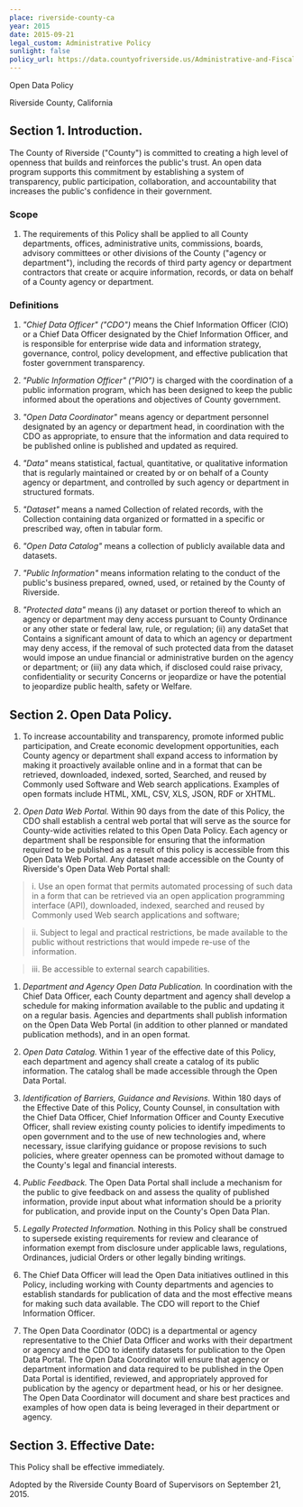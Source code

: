 ```yaml
---
place: riverside-county-ca
year: 2015
date: 2015-09-21
legal_custom: Administrative Policy
sunlight: false
policy_url: https://data.countyofriverside.us/Administrative-and-Fiscal-Services/Riverside-County-Open-Data-Policy/hzxb-t3uc
---
```


Open Data Policy

Riverside County, California

## Section 1. Introduction.

The County of Riverside ("County") is committed to creating a high level of openness that builds and reinforces the public's trust. An open data program supports this commitment by establishing a system of transparency, public participation, collaboration, and accountability that increases the public's confidence in their government.

### Scope

1. The requirements of this Policy shall be applied to all County departments, offices, administrative units, commissions, boards, advisory committees or other divisions of the County ("agency or department"), including the records of third party agency or department contractors that create or acquire information, records, or data on behalf of a County agency or department.

### Definitions

1. *"Chief Data Officer" ("CDO")* means the Chief Information Officer (CIO) or a Chief Data Officer designated by the Chief Information Officer, and is responsible for enterprise wide data and information strategy, governance, control, policy development, and effective publication that foster government transparency.

2. *"Public Information Officer" ("PIO")* is charged with the coordination of a public information program, which has been designed to keep the public informed about the operations and objectives of County government.

3. *"Open Data Coordinator"* means agency or department personnel designated by an agency or department head, in coordination with the CDO as appropriate, to ensure that the information and data required to be published online is published and updated as required.

4. *"Data"* means statistical, factual, quantitative, or qualitative information that is regularly maintained or created by or on behalf of a County agency or department, and controlled by such agency or department in structured formats.

5. *"Dataset"* means a named Collection of related records, with the Collection containing data organized or formatted in a specific or prescribed way, often in tabular form.

6. *"Open Data Catalog"* means a collection of publicly available data and datasets.

7. *"Public Information"* means information relating to the conduct of the public's business prepared, owned, used, or retained by the County of Riverside.

8. *"Protected data"* means (i) any dataset or portion thereof to which an agency or department may deny access pursuant to County Ordinance or any other state or federal law, rule, or regulation; (ii) any dataSet that Contains a significant amount of data to which an agency or department may deny access, if the removal of such protected data from the dataset would impose an undue financial or administrative burden on the agency or department; or (iii) any data which, if disclosed could raise privacy, confidentiality or security Concerns or jeopardize or have the potential to jeopardize public health, safety or Welfare.

## Section 2. Open Data Policy.

1. To increase accountability and transparency, promote informed public participation, and Create economic development opportunities, each County agency or department shall expand access to information by making it proactively available online and in a format that can be retrieved, downloaded, indexed, sorted, Searched, and reused by Commonly used Software and Web search applications. Examples of open formats include HTML, XML, CSV, XLS, JSON, RDF or XHTML.

2. *Open Data Web Portal.* Within 90 days from the date of this Policy, the CDO shall establish a central web portal that will serve as the source for County-wide activities related to this Open Data Policy. Each agency or department shall be responsible for ensuring that the information required to be published as a result of this policy is accessible from this Open Data Web Portal. Any dataset made accessible on the County of Riverside's Open Data Web Portal shall:

> i. Use an open format that permits automated processing of such data in a form that can be retrieved via an open application programming interface (API), downloaded, indexed, searched and reused by Commonly used Web search applications and software;

> ii. Subject to legal and practical restrictions, be made available to the public without restrictions that would impede re-use of the information.

> iii. Be accessible to external search capabilities.

1. *Department and Agency Open Data Publication.* In coordination with the Chief Data Officer, each County department and agency shall develop a schedule for making information available to the public and updating it on a regular basis. Agencies and departments shall publish information on the Open Data Web Portal (in addition to other planned or mandated publication methods), and in an open format.

2. *Open Data Catalog.* Within 1 year of the effective date of this Policy, each department and agency shall create a catalog of its public information. The catalog shall be made accessible through the Open Data Portal.

3. *Identification of Barriers, Guidance and Revisions.* Within 180 days of the Effective Date of this Policy, County Counsel, in consultation with the Chief Data Officer, Chief Information Officer and County Executive Officer, shall review existing county policies to identify impediments to open government and to the use of new technologies and, where necessary, issue clarifying guidance or propose revisions to such policies, where greater openness can be promoted without damage to the County's legal and financial interests.

4. *Public Feedback.* The Open Data Portal shall include a mechanism for the public to give feedback on and assess the quality of published information, provide input about what information should be a priority for publication, and provide input on the County's Open Data Plan.

5. *Legally Protected Information.* Nothing in this Policy shall be construed to supersede existing requirements for review and clearance of information exempt from disclosure under applicable laws, regulations, Ordinances, judicial Orders or other legally binding writings.

6. The Chief Data Officer will lead the Open Data initiatives outlined in this Policy, including working with County departments and agencies to establish standards for publication of data and the most effective means for making such data available. The CDO will report to the Chief Information Officer.

7. The Open Data Coordinator (ODC) is a departmental or agency representative to the Chief Data Officer and works with their department or agency and the CDO to identify datasets for publication to the Open Data Portal. The Open Data Coordinator will ensure that agency or department information and data required to be published in the Open Data Portal is identified, reviewed, and appropriately approved for publication by the agency or department head, or his or her designee. The Open Data Coordinator will document and share best practices and examples of how open data is being leveraged in their department or agency.

## Section 3. Effective Date:

This Policy shall be effective immediately.

Adopted by the Riverside County Board of Supervisors on September 21, 2015.
